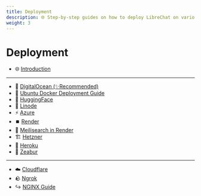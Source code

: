 ```yaml
---
title: Deployment
description: 🌐 Step-by-step guides on how to deploy LibreChat on various cloud platforms.
weight: 3
---
```


# Deployment

- 🌐 [Introduction](./introduction.md)

---

- 🌊 [DigitalOcean (✨Recommended)](./digitalocean.md)
- 🐳 [Ubuntu Docker Deployment Guide](./docker_ubuntu_deploy.md)
- 🤗 [HuggingFace](./huggingface.md)
- 🐧 [Linode](./linode.md)
- ⚡ [Azure](./azure-terraform.md)
- ⏹️ [Render](./render.md)
- 🔎 [Meilisearch in Render](./meilisearch_in_render.md)
- 🏗️ [Hetzner](./hetzner_ubuntu.md)
- 🌈 [Heroku](./heroku.md)
- 🦓 [Zeabur](./zeabur.md)

---

- ☁️ [Cloudflare](./cloudflare.md)
- 🪨 [Ngrok](./ngrok.md)
- ↪️ [NGINX Guide](./nginx.md)
